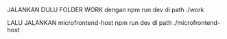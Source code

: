 JALANKAN DULU FOLDER WORK 
dengan npm run dev di path ./work

LALU JALANKAN microfrontend-host
npm run dev di path ./microfrontend-host
